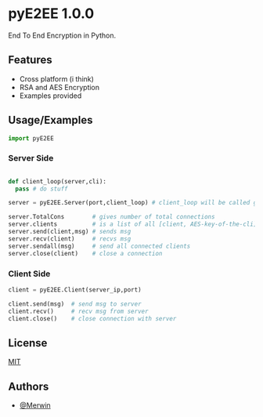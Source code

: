 
# pyE2EE 1.0.0

End To End Encryption in Python.



## Features

- Cross platform (i think)
- RSA and AES Encryption
- Examples provided
## Usage/Examples

```python
import pyE2EE

```


### Server Side
```python

def client_loop(server,cli):
  pass # do stuff

server = pyE2EE.Server(port,client_loop) # client_loop will be called giving args server-obj and client 

server.TotalCons        # gives number of total connections
server.clients          # is a list of all [client, AES-key-of-the-cli]
server.send(client,msg) # sends msg
server.recv(client)     # recvs msg
server.sendall(msg)     # send all connected clients
server.close(client)    # close a connection
```

### Client Side
```python
client = pyE2EE.Client(server_ip,port) 

client.send(msg)  # send msg to server
client.recv()     # recv msg from server
client.close()    # close connection with server

```

## License

[MIT](https://choosealicense.com/licenses/mit/)


## Authors

- [@Merwin](https://www.github.com/mastercodermerwin)

